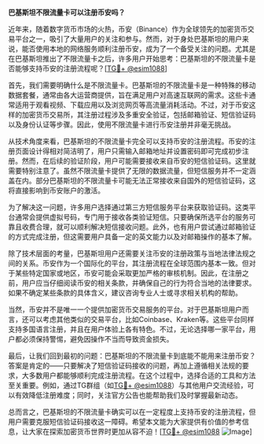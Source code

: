 **巴基斯坦不限流量卡可以注册币安吗？**

近年来，随着数字货币市场的火热，币安（Binance）作为全球领先的加密货币交易平台之一，吸引了大量用户的关注和参与。然而，对于身处巴基斯坦的用户来说，能否使用本地的网络服务顺利注册币安，成为了一个备受关注的问题。尤其是在巴基斯坦推出了不限流量卡之后，许多用户开始思考：巴基斯坦的不限流量卡是否能够支持币安的注册流程呢？[[TG💪+ @esim1088](https://t.me/s/esim1088)]

首先，我们需要明确什么是不限流量卡。巴基斯坦的不限流量卡是一种特殊的移动数据套餐，通常由各大运营商提供，旨在满足用户对高速互联网的需求。这些卡通常适用于观看视频、下载应用以及浏览网页等高流量消耗活动。不过，对于币安这样的加密货币交易所，其注册过程涉及多重安全验证，包括邮箱验证、短信验证码以及身份认证等步骤。因此，使用不限流量卡进行币安注册并非毫无挑战。

从技术角度来看，巴基斯坦的不限流量卡完全可以支持币安的注册流程。币安的注册页面设计得相对简洁明了，用户只需输入邮箱地址并设置密码即可完成初步注册。然而，在后续的验证阶段，用户可能需要接收来自币安的短信验证码。这里就需要特别注意了。虽然不限流量卡提供了无限的数据流量，但短信服务并不一定涵盖在内。部分巴基斯坦的不限流量卡可能无法正常接收来自国外的短信验证码，这将直接影响到币安账户的激活。

为了解决这一问题，许多用户选择通过第三方短信服务平台来获取验证码。这类平台通常会提供虚拟号码，专门用于接收各类验证短信。只要确保所选平台的服务可靠且收费合理，就可以顺利解决短信接收问题。此外，也有用户尝试通过邮箱验证的方式完成注册，但这需要用户具备一定的英文能力以及对邮箱操作的基本了解。

除了技术层面的考量，巴基斯坦用户还需要关注币安的注册政策与当地法律法规之间的关系。币安作为一个国际化的平台，其注册流程在全球范围内基本一致。但对于某些特定国家或地区，币安可能会采取更加严格的审核机制。因此，在注册之前，用户应当仔细阅读币安的相关条款，并确保自己的行为符合当地的法律要求。如果不确定某些条款的具体含义，建议咨询专业人士或寻求相关机构的帮助。

当然，币安并不是唯一一个提供加密货币交易服务的平台。对于巴基斯坦用户而言，还可以考虑其他类似的交易平台，比如Coinbase、Kraken等。这些平台同样支持多国语言注册，并且在用户体验上各有特色。不过，无论选择哪一家平台，用户都必须保持警惕，避免因操作不当而导致资金损失。

最后，让我们回到最初的问题：巴基斯坦的不限流量卡到底能不能用来注册币安？答案是肯定的——只要解决了短信验证码接收的问题，再加上遵循相关法规的要求，大多数用户都能够顺利完成注册流程。在这个过程中，选择合适的工具和方法至关重要。例如，通过TG群组（如[TG💪+ @esim1088](https://t.me/s/esim1088)）与其他用户交流经验，可以有效降低注册难度；同时，关注官方公告也能帮助我们及时掌握最新动态。

总而言之，巴基斯坦的不限流量卡确实可以在一定程度上支持币安的注册流程，但用户需要克服短信验证码接收这一障碍。希望本文能为大家提供有价值的参考信息，让大家在探索加密货币世界时更加从容不迫！[[TG💪+ @esim1088](https://t.me/s/esim1088) ![Image](https://i.postimg.cc/4NQfJmqS/Snipaste-2025-05-13-00-14-12.png)]